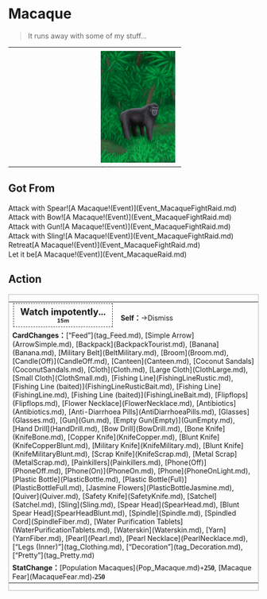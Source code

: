 # Macaque  
> It runs away with some of my stuff...  
  
<table class="table table-bordered" data-toggle="table"  data-show-header="false"><thead style="display:none"><tr ><th  style="width:50%;text-align:left;vertical-align:top;"  data-sortable="true"  >title</th><th  style="width:50%;text-align:left;vertical-align:top;"  ></th></tr></thead><tr ><td  style="width:50%;text-align:left;vertical-align:top;"  ></td><td  style="width:50%;text-align:left;vertical-align:top;"  ><div style="float:right; margin:5px"><div class="gamecard" style="width:150px; height:225px;"><a href="Event_MacaqueRaidRummaging.md" style="color:black"><img decoding="async" src="../wiki/Sprite/MacaqueEvent.png" class="cardimage" style="max-width:150px;max-height:225px;"><span style="font-size: 25px;">Macaque</span></a></div></div></td></tr></tbody></table>  
  
## Got From  
<div style="display:inline-block"><div class="gamedatalist" style="text-align:left;min-width:200px;min-height:0px;"><div style="display:inline-block"><div style="display:inline-block;vertical-align:middle;">Attack with Spear!</div><div style="display:inline-block;vertical-align:middle;">[A Macaque!(Event)](Event_MacaqueFightRaid.md)</div></div></div><div class="gamedatalist" style="text-align:left;min-width:200px;min-height:0px;"><div style="display:inline-block"><div style="display:inline-block;vertical-align:middle;">Attack with Bow!</div><div style="display:inline-block;vertical-align:middle;">[A Macaque!(Event)](Event_MacaqueFightRaid.md)</div></div></div><div class="gamedatalist" style="text-align:left;min-width:200px;min-height:0px;"><div style="display:inline-block"><div style="display:inline-block;vertical-align:middle;">Attack with Gun!</div><div style="display:inline-block;vertical-align:middle;">[A Macaque!(Event)](Event_MacaqueFightRaid.md)</div></div></div><div class="gamedatalist" style="text-align:left;min-width:200px;min-height:0px;"><div style="display:inline-block"><div style="display:inline-block;vertical-align:middle;">Attack with Sling!</div><div style="display:inline-block;vertical-align:middle;">[A Macaque!(Event)](Event_MacaqueFightRaid.md)</div></div></div><div class="gamedatalist" style="text-align:left;min-width:200px;min-height:0px;"><div style="display:inline-block"><div style="display:inline-block;vertical-align:middle;">Retreat</div><div style="display:inline-block;vertical-align:middle;">[A Macaque!(Event)](Event_MacaqueFightRaid.md)</div></div></div><div class="gamedatalist" style="text-align:left;min-width:200px;min-height:0px;"><div style="display:inline-block"><div style="display:inline-block;vertical-align:middle;">Let it be</div><div style="display:inline-block;vertical-align:middle;">[A Macaque!(Event)](Event_MacaqueRaid.md)</div></div></div></div>  
  
## Action  
<div  style="border:1px solid #BBB"><table><tr><td rowspan="2" style="width:200px;text-align:center;font-size:1.3em;font-weight:bold"><div style="padding:5px;border:1px dashed #333"><div>Watch impotently...</div><div style="font-size:0.6em;"><font data-toggle="tooltip" data-placement="top" title="1TP">15m</font></div></div></td><td></td></tr><tr><td><b>Self：</b>→Dismiss</td></tr><tr><td colspan="2"><b>CardChanges：</b>[“Feed”](tag_Feed.md), [Simple Arrow](ArrowSimple.md), [Backpack](BackpackTourist.md), [Banana](Banana.md), [Military Belt](BeltMilitary.md), [Broom](Broom.md), [Candle(Off)](CandleOff.md), [Canteen](Canteen.md), [Coconut Sandals](CoconutSandals.md), [Cloth](Cloth.md), [Large Cloth](ClothLarge.md), [Small Cloth](ClothSmall.md), [Fishing Line](FishingLineRustic.md), [Fishing Line (baited)](FishingLineRusticBait.md), [Fishing Line](FishingLine.md), [Fishing Line (baited)](FishingLineBait.md), [Flipflops](Flipflops.md), [Flower Necklace](FlowerNecklace.md), [Antibiotics](Antibiotics.md), [Anti-Diarrhoea Pills](AntiDiarrhoeaPills.md), [Glasses](Glasses.md), [Gun](Gun.md), [Empty Gun(Empty)](GunEmpty.md), [Hand Drill](HandDrill.md), [Bow Drill](BowDrill.md), [Bone Knife](KnifeBone.md), [Copper Knife](KnifeCopper.md), [Blunt Knife](KnifeCopperBlunt.md), [Military Knife](KnifeMilitary.md), [Blunt Knife](KnifeMilitaryBlunt.md), [Scrap Knife](KnifeScrap.md), [Metal Scrap](MetalScrap.md), [Painkillers](Painkillers.md), [Phone(Off)](PhoneOff.md), [Phone(On)](PhoneOn.md), [Phone](PhoneOnLight.md), [Plastic Bottle](PlasticBottle.md), [Plastic Bottle(Full)](PlasticBottleFull.md), [Jasmine Flowers](PlasticBottleJasmine.md), [Quiver](Quiver.md), [Safety Knife](SafetyKnife.md), [Satchel](Satchel.md), [Sling](Sling.md), [Spear Head](SpearHead.md), [Blunt Spear Head](SpearHeadBlunt.md), [Spindle](Spindle.md), [Spindled Cord](SpindleFiber.md), [Water Purification Tablets](WaterPurificationTablets.md), [Waterskin](Waterskin.md), [Yarn](YarnFiber.md), [Pearl](Pearl.md), [Pearl Necklace](PearlNecklace.md), [“Legs (Inner)”](tag_Clothing.md), [“Decoration”](tag_Decoration.md), [“Pretty”](tag_Pretty.md)</td></tr><tr><td colspan="2"><b>StatChange：</b>[Population Macaques](Pop_Macaque.md)<span style="font-family:ui-monospace"><b>+250</b></span>, [Macaque Fear](MacaqueFear.md)<span style="font-family:ui-monospace"><b>-250</b></span></td></tr></table></div>  
  
  


<script>document.title="Macaque - Card Survival Wiki";</script>